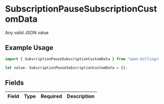 # SubscriptionPauseSubscriptionCustomData

Any valid JSON value

## Example Usage

```typescript
import { SubscriptionPauseSubscriptionCustomData } from "open-billing/models/operations";

let value: SubscriptionPauseSubscriptionCustomData = {};
```

## Fields

| Field       | Type        | Required    | Description |
| ----------- | ----------- | ----------- | ----------- |